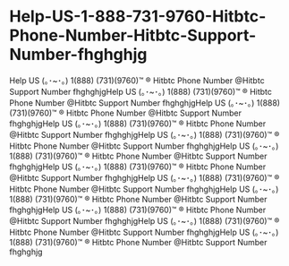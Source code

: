 # Help-US-1-888-731-9760-Hitbtc-Phone-Number-Hitbtc-Support-Number-fhghghjg
Help US (｡･~･｡) 1(888) (731)(9760)™ ® Hitbtc Phone Number @Hitbtc Support Number  fhghghjgHelp US (｡･~･｡) 1(888) (731)(9760)™ ® Hitbtc Phone Number @Hitbtc Support Number  fhghghjgHelp US (｡･~･｡) 1(888) (731)(9760)™ ® Hitbtc Phone Number @Hitbtc Support Number  fhghghjgHelp US (｡･~･｡) 1(888) (731)(9760)™ ® Hitbtc Phone Number @Hitbtc Support Number  fhghghjgHelp US (｡･~･｡) 1(888) (731)(9760)™ ® Hitbtc Phone Number @Hitbtc Support Number  fhghghjgHelp US (｡･~･｡) 1(888) (731)(9760)™ ® Hitbtc Phone Number @Hitbtc Support Number  fhghghjgHelp US (｡･~･｡) 1(888) (731)(9760)™ ® Hitbtc Phone Number @Hitbtc Support Number  fhghghjgHelp US (｡･~･｡) 1(888) (731)(9760)™ ® Hitbtc Phone Number @Hitbtc Support Number  fhghghjgHelp US (｡･~･｡) 1(888) (731)(9760)™ ® Hitbtc Phone Number @Hitbtc Support Number  fhghghjgHelp US (｡･~･｡) 1(888) (731)(9760)™ ® Hitbtc Phone Number @Hitbtc Support Number  fhghghjgHelp US (｡･~･｡) 1(888) (731)(9760)™ ® Hitbtc Phone Number @Hitbtc Support Number  fhghghjgHelp US (｡･~･｡) 1(888) (731)(9760)™ ® Hitbtc Phone Number @Hitbtc Support Number  fhghghjg
